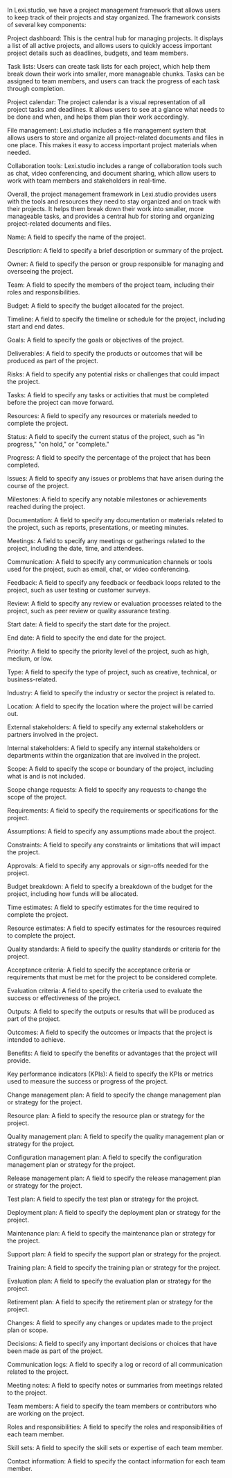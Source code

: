 In Lexi.studio, we have a project management framework that allows users to keep track of their projects and stay organized. The framework consists of several key components:

Project dashboard: This is the central hub for managing projects. It displays a list of all active projects, and allows users to quickly access important project details such as deadlines, budgets, and team members.

Task lists: Users can create task lists for each project, which help them break down their work into smaller, more manageable chunks. Tasks can be assigned to team members, and users can track the progress of each task through completion.

Project calendar: The project calendar is a visual representation of all project tasks and deadlines. It allows users to see at a glance what needs to be done and when, and helps them plan their work accordingly.

File management: Lexi.studio includes a file management system that allows users to store and organize all project-related documents and files in one place. This makes it easy to access important project materials when needed.

Collaboration tools: Lexi.studio includes a range of collaboration tools such as chat, video conferencing, and document sharing, which allow users to work with team members and stakeholders in real-time.

Overall, the project management framework in Lexi.studio provides users with the tools and resources they need to stay organized and on track with their projects. It helps them break down their work into smaller, more manageable tasks, and provides a central hub for storing and organizing project-related documents and files.

Name: A field to specify the name of the project.

Description: A field to specify a brief description or summary of the project.

Owner: A field to specify the person or group responsible for managing and overseeing the project.

Team: A field to specify the members of the project team, including their roles and responsibilities.

Budget: A field to specify the budget allocated for the project.

Timeline: A field to specify the timeline or schedule for the project, including start and end dates.

Goals: A field to specify the goals or objectives of the project.

Deliverables: A field to specify the products or outcomes that will be produced as part of the project.

Risks: A field to specify any potential risks or challenges that could impact the project.

Tasks: A field to specify any tasks or activities that must be completed before the project can move forward.

Resources: A field to specify any resources or materials needed to complete the project.

Status: A field to specify the current status of the project, such as "in progress," "on hold," or "complete."

Progress: A field to specify the percentage of the project that has been completed.

Issues: A field to specify any issues or problems that have arisen during the course of the project.

Milestones: A field to specify any notable milestones or achievements reached during the project.

Documentation: A field to specify any documentation or materials related to the project, such as reports, presentations, or meeting minutes.

Meetings: A field to specify any meetings or gatherings related to the project, including the date, time, and attendees.

Communication: A field to specify any communication channels or tools used for the project, such as email, chat, or video conferencing.

Feedback: A field to specify any feedback or feedback loops related to the project, such as user testing or customer surveys.

Review: A field to specify any review or evaluation processes related to the project, such as peer review or quality assurance testing.

Start date: A field to specify the start date for the project.

End date: A field to specify the end date for the project.

Priority: A field to specify the priority level of the project, such as high, medium, or low.

Type: A field to specify the type of project, such as creative, technical, or business-related.

Industry: A field to specify the industry or sector the project is related to.

Location: A field to specify the location where the project will be carried out.

External stakeholders: A field to specify any external stakeholders or partners involved in the project.

Internal stakeholders: A field to specify any internal stakeholders or departments within the organization that are involved in the project.

Scope: A field to specify the scope or boundary of the project, including what is and is not included.

Scope change requests: A field to specify any requests to change the scope of the project.

Requirements: A field to specify the requirements or specifications for the project.

Assumptions: A field to specify any assumptions made about the project.

Constraints: A field to specify any constraints or limitations that will impact the project.

Approvals: A field to specify any approvals or sign-offs needed for the project.

Budget breakdown: A field to specify a breakdown of the budget for the project, including how funds will be allocated.

Time estimates: A field to specify estimates for the time required to complete the project.

Resource estimates: A field to specify estimates for the resources required to complete the project.

Quality standards: A field to specify the quality standards or criteria for the project.

Acceptance criteria: A field to specify the acceptance criteria or requirements that must be met for the project to be considered complete.

Evaluation criteria: A field to specify the criteria used to evaluate the success or effectiveness of the project.

Outputs: A field to specify the outputs or results that will be produced as part of the project.

Outcomes: A field to specify the outcomes or impacts that the project is intended to achieve.

Benefits: A field to specify the benefits or advantages that the project will provide.

Key performance indicators (KPIs): A field to specify the KPIs or metrics used to measure the success or progress of the project.

Change management plan: A field to specify the change management plan or strategy for the project.

Resource plan: A field to specify the resource plan or strategy for the project.

Quality management plan: A field to specify the quality management plan or strategy for the project.

Configuration management plan: A field to specify the configuration management plan or strategy for the project.

Release management plan: A field to specify the release management plan or strategy for the project.

Test plan: A field to specify the test plan or strategy for the project.

Deployment plan: A field to specify the deployment plan or strategy for the project.

Maintenance plan: A field to specify the maintenance plan or strategy for the project.

Support plan: A field to specify the support plan or strategy for the project.

Training plan: A field to specify the training plan or strategy for the project.

Evaluation plan: A field to specify the evaluation plan or strategy for the project.

Retirement plan: A field to specify the retirement plan or strategy for the project.

Changes: A field to specify any changes or updates made to the project plan or scope.

Decisions: A field to specify any important decisions or choices that have been made as part of the project.

Communication logs: A field to specify a log or record of all communication related to the project.

Meeting notes: A field to specify notes or summaries from meetings related to the project.

Team members: A field to specify the team members or contributors who are working on the project.

Roles and responsibilities: A field to specify the roles and responsibilities of each team member.

Skill sets: A field to specify the skill sets or expertise of each team member.

Contact information: A field to specify the contact information for each team member.